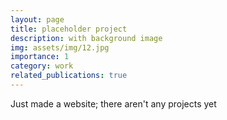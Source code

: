 ```yaml
---
layout: page
title: placeholder project
description: with background image
img: assets/img/12.jpg
importance: 1
category: work
related_publications: true
---
```


Just made a website; there aren't any projects yet
